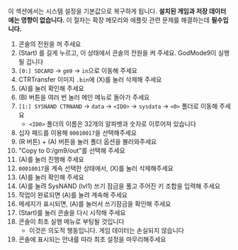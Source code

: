 이 섹션에서는 시스템 설정을 기본값으로 복구하게 됩니다. **설치된 게임과 저장 데이터에는 영향이 없습니다.** 이 절차는 확장 메모리와 에플릿 관련 문제를 해결하는데 **필수입니다.**

1. 콘솔의 전원을 꺼 주세요
2. (Start) 를 길게 누르고, 이 상태에서 콘솔의 전원을 켜 주세요. GodMode9이 실행될 겁니다
3. `[0:] SDCARD` -> `gm9` -> `in`으로 이동해 주세요
4. CTRTransfer 이미지 `.bin`에 (X)를 눌러 삭제해 주세요
5. (A)를 눌러 확인해 주세요
6. (B) 버튼을 여러 번 눌러 메인 메뉴로 돌아가 주세요
7. `[1:] SYSNAND CTRNAND` -> `data` -> `<ID0>` -> `sysdata` -> `<0>` 폴더로 이동해 주세요
    - `<ID0>` 폴더의 이름은 32개의 알파벳과 숫자로 이루어져 있습니다
8. 십자 패드를 이용해 `00010017`을 선택해주세요
9. (R 버튼) + (A) 버튼을 눌러 폴더 옵션을 불러와주세요
10. "Copy to 0:/gm9/out"를 선택해 주세요
11. (A)를 눌러 진행해 주세요
12. `00010017`을 계속 선택한 상태에서, (X)를 눌러 삭제해주세요
13. (A)를 눌러 확인해 주세요
14. (A)를 눌려 SysNAND (lvl1) 쓰기 잠금을 풀고 주어진 키 조합을 입력해 주세요
15. 작업이 완료되면 (A)를 눌려 계속해 주세요
16. 메세지가 표시되면, (A)를 눌러서 쓰기잠금을 확인해 주세요
17. (Start)를 눌러 콘솔을 다시 시작해 주세요
18. 콘솔이 최초 실행 메뉴로 부팅될 것입니다
    - 이것은 의도적 행동입니다. 게임 데이터는 손실되지 않습니다
19. 콘솔에 표시되는 안내를 따라 최초 설정을 마무리해주세요
